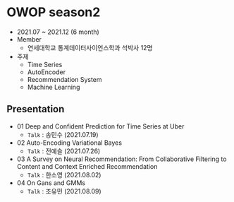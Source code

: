 # OWOP season2
- 2021.07 ~ 2021.12 (6 month)
- Member
  - 연세대학교 통계데이터사이언스학과 석박사 12명
- 주제
  - Time Series
  - AutoEncoder
  - Recommendation System
  - Machine Learning

## Presentation
- 01 Deep and Confident Prediction for Time Series at Uber
  - `Talk` : 송민수 (2021.07.19)
- 02 Auto-Encoding Variational Bayes
  - `Talk` : 전예슬 (2021.07.26)
- 03 A Survey on Neural Recommendation: From Collaborative Filtering to Content and Context Enriched Recommendation
  - `Talk` : 한소영 (2021.08.02)
- 04 On Gans and GMMs
  - `Talk` : 조유민 (2021.08.09)
